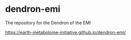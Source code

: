 # dendron-emi
The repository for the Dendron of the EMI

https://earth-metabolome-initiative.github.io/dendron-emi/

